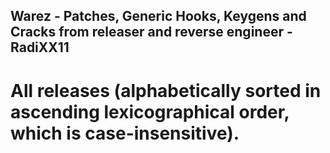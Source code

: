 ##   Warez - Patches, Generic Hooks, Keygens and Cracks from releaser and reverse engineer - RadiXX11

# All releases (alphabetically sorted in ascending lexicographical order, which is case-insensitive).

